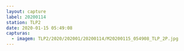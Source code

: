 ```yaml
---
layout: capture
label: 20200114
station: TLP2
date: 2020-01-15 05:49:08
capturas:
  - imagem: TLP2/2020/202001/20200114/M20200115_054908_TLP_2P.jpg
---
```

